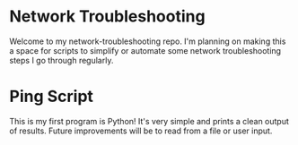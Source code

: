 # Network Troubleshooting

Welcome to my network-troubleshooting repo. I'm planning on making this a space for scripts to simplify or automate some network troubleshooting steps I go through regularly.

# Ping Script
This is my first program is Python! It's very simple and prints a clean output of results. Future improvements will be to read from a file or user input.

